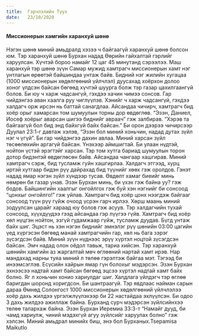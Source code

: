 ```yaml
---
title:  Гэрчлэлийн Туух
date:   23/10/2020
---
```


#### Миссионерын хамгийн харанхуй шөнө

Нэгэн шөнө миний амьдралд хэзээ ч байгаагүй харанхуй шөнө болсон юм. Тэр харанхуй шөнө Бурхан надад Өөрийн гайхалтай гэрлийг харуулсан. Хүчтэй бороо намайг 12 цаг 45 минутанд сэрээлээ. Маш харанхуй тэр шөнө зүүн Самар мужид хамтрагч миссионерын хамт нэг унтлагын өрөөтэй байшиндаа унтаж байв. Бидний нэг жилийн хугацаа (1000 миссионерын хөдөлгөөний үйлчлэл) дуусахад хоёрхон долоо хоног үлдсэн байсан бөгөөд хүчтэй шуурга болж тэр газар цахилгаангүй болов. Би юу ч харж чадсангүй, гэхдээ хачин чимээ сонсов. Гар чийдэнгээ аван хаалга руу чиглүүлэв. Хэнийг ч харж чадсангүй, гэхдээ халдагч орж ирсэн нь баттай санагдлаа. Айсандаа чичирч, хамтрагч бид хоёр орыг хамарсан том шумуулын торны дор өвдөглөв. “Эзэн, Даниел, Иосеф хоёрыг аварсан шигээ биднийг авраач” гэж залбирав. “Хэрэв та байгаагүй бол бид энд байхгүй байх байсан.” Би орон дээрээ чичирсээр Дуулал 23:1-г давтаж хэлэв, “Эзэн бол миний хоньчин, надад дутах зүйл нэг ч үгүй”. Би гар чийдэнгээ дахин авлаа. Миний харсан зүйл төсөөлөхийн аргагүй байсан. Үнэхээр аймшигтай. Би улаан нүдтэй, нойтон үстэй эрэгтэйг харсан. Тэр том хутга бариад шумуулын торон дотор бидэнтэй өвдөглөсөн байв. Айсандаа чангаар хашгирав. Миний хамтрагч сэрж, бид тусламж гуйн хашгирлаа. Халдагч этгээд, хурц иртэй хутгаар бидэн рүү дайрахад бид түүнийг хөөх гэж оролдов. Гэнэт надад ямар нэгэн зүйл хүндээр тусав. Өвдөлт хамаг биеийг минь нөмрөн би газар унав. Эзэн Бурхан минь, би үхэх гэж байна уу? гэж бодов. Байшингийн хаалгыг онгойлгох гэж буй хэн нэгнийг би сонсоод “цонхыг онгойлго!” гэж уйлав. Хамтрагч бид хоёр цонх нээгдэж байгааг сонсоод түүн рүү гүйж очоод үсрэн гарч ирлээ. Хөрш маань миний зодуулсан царайг хараад юу болов гэж асуув. Тэр халдагчийн тухай сонсоод, хүүхдүүдээ гээд айсандаа гэр лүүгээ гүйв. Хамтрагч бид хоёр хөл нүцгэн нойтон, эзгүй гудамжаар гүйж, тусламж дуудав. Бүгд унтаж байх шиг. Эцэст нь хэн нэгэн биднийг эмнэлэг рүү шөнийн 03:00 цагийн үед хүргэсэн бөгөөд манай хамтрагчийн гар, хөл нь бага зэрэг зүсэгдсэн байв. Миний зүүн нүднээс эрүү хүртэл ноцтой зүсэгдсэн байсан. Эмч надад олон оёдол тавьж, тариа хийсэн. Тэр харанхуй шөнийн хамгийн аз жаргалтай мөч өглөөний нартай хамт ирэв. Нар мандахад нарны туяа миний л төлөө гэрэлтэж байгаа мэт. Тэгээд би инээмсэглэв. Есүсийн хайрын ямар гүн болохыг мэдэрсэн. Эзэн Бурхан эхнээсээ надтай хамт байсан бөгөөд эцсээ хүртэл надтай хамт байх болно. Яг л хоньчин хонио хариулдаг шиг. Халдлага үйлдэгч тэр өглөө баригдан шоронд хоригдсон. Би шантраагүй. Тэр явдлаас найман сарын дараа Өмнөд Солонгост 1000 миссионерын хөдөлгөөний үйлчлэлээ хоёр дахь жилдээ үргэлжлүүлэхээр би 22 настайдаа эхлүүлсэн. Би одоо 3 дахь жилдээ ажиллаж байна. Бурханд сурч мэдэрсэн зүйлсийнхээ төлөө талархаж байна. Эзэн Бурхан Иеремиа 33:3-т “Намайг дууд, би чамд хариулж, чиний мэдэхгүй агуу зүйлсийг харуулах болно” гэж хэлсэн. Миний амьдрал минийх биш, энэ бол Бурханых.Tsepamisa Maikutlo